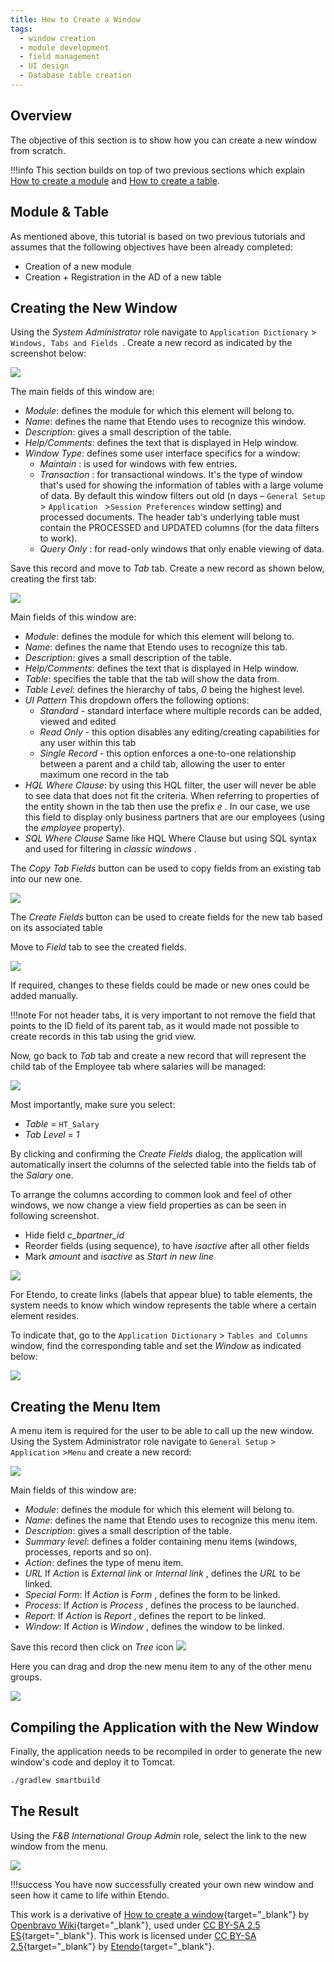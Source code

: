 ```yaml
---
title: How to Create a Window
tags: 
  - window creation
  - module development
  - field management
  - UI design
  - Database table creation
---
```


  
##  Overview

The objective of this section is to show how you can create a new window from scratch. 

!!!info
    This section builds on top of two previous sections which explain
    [How to create a module](How_To_Create_and_Package_a_Module.md)  and [How to create a table](How_to_create_a_Table.md).

##  Module & Table

As mentioned above, this tutorial is based on two previous tutorials
and assumes that the following objectives have been already completed:

  * Creation of a new module
  * Creation + Registration in the AD of a new table

##  Creating the New Window

Using the *System Administrator* role navigate to `Application Dictionary` > `Windows, Tabs and Fields `. 
Create a new record as indicated by the screenshot below:

![](../../../assets/developer-guide/etendo-classic/how-to-guides/How_to_Create_a_Window_0.png) 


The main fields of this window are:


  - *Module*: defines the module for which this element will belong to.
  - *Name*: defines the name that Etendo uses to recognize this window. 
  - *Description*: gives a small description of the table. 
  - *Help/Comments*: defines the text that is displayed in Help window. 
  - *Window Type*: defines some user interface specifics for a window: 
    - _Maintain_ : is used for windows with few entries. 
    - _Transaction_ : for transactional windows. It's the type of window that's used for showing the information of tables with a large volume of data. By default this window filters out old (n days – `General Setup` > `Application ` >`Session Preferences` window setting) and processed documents. The header tab's underlying table must contain the PROCESSED and UPDATED columns (for the data filters to work).
    - _Query Only_ : for read-only windows that only enable viewing of data. 

  
Save this record and move to *Tab* tab. Create a new record as shown
below, creating the first tab:

![](../../../assets/developer-guide/etendo-classic/how-to-guides/How_to_Create_a_Window_1.png)  


Main fields of this window are:

  * *Module*: defines the module for which this element will belong to.
  * *Name*: defines the name that Etendo uses to recognize this tab. 
  * *Description*: gives a small description of the table. 
  * *Help/Comments*: defines the text that is displayed in Help window. 
  * *Table*: specifies the table that the tab will show the data from. 
  * *Table Level*: defines the hierarchy of tabs, _0_ being the highest level. 
  * *UI Pattern* This dropdown offers the following options: 
    * _Standard_ \- standard interface where multiple records can be added, viewed and edited 
    * _Read Only_ \- this option disables any editing/creating capabilities for any user within this tab 
    * _Single Record_ \- this option enforces a one-to-one relationship between a parent and a child tab, allowing the user to enter maximum one record in the tab 
  * *HQL Where Clause*: by using this HQL filter, the user will never be able to see data that does not fit the criteria. When referring to properties of the entity shown in the tab then use the prefix *e* . In our case, we use this field to display only business partners that are our employees (using the _employee_ property). 
  * *SQL Where Clause* Same like HQL Where Clause but using SQL syntax and used for filtering in _classic windows_ . 

The *Copy Tab Fields* button can be used to copy fields from an existing tab into our new
one.

![](../../../assets/developer-guide/etendo-classic/how-to-guides/How_to_Create_a_Window_2.png) 

The *Create Fields* button can be used to create fields for the new tab based on its associated table
  
Move to *Field* tab to see the created fields.

![](../../../assets/developer-guide/etendo-classic/how-to-guides/How_to_Create_a_Window_3.png)  



  
  
  
If required, changes to these fields could be made or new ones could be added manually. 

!!!note
    For not header tabs, it is very important to not remove the field
    that points to the ID field of its parent tab, as it would made not possible to create records in this tab using the grid view. 



Now, go back to *Tab* tab and create a new record that will represent the
child tab of the Employee tab where salaries will be managed:

![](../../../assets/developer-guide/etendo-classic/how-to-guides/How_to_Create_a_Window_4.png) 


  
Most importantly, make sure you select:

  * *Table* = `HT_Salary`
  * *Tab Level* = _1_


By clicking and confirming the *Create Fields* dialog, the application will
automatically insert the columns of the selected table into the fields tab of
the *Salary* one.

  
To arrange the columns according to common look and feel of other windows, we now change a view field properties as can be seen in following screenshot.

  * Hide field _c_bpartner_id_
  * Reorder fields (using sequence), to have _isactive_ after all other fields 
  * Mark _amount_ and _isactive_ as *Start in new line*

![](../../../assets/developer-guide/etendo-classic/how-to-guides/How_to_Create_a_Window_5.png) 


  
For Etendo, to create links (labels that appear blue) to table elements, the system needs to know which window represents the table where a certain element resides.

To indicate that, go to the `Application Dictionary` > `Tables and Columns` window, find the corresponding table and set the *Window* as indicated below:

  
![](../../../assets/developer-guide/etendo-classic/how-to-guides/How_to_Create_a_Window_6.png)

##  Creating the Menu Item

A menu item is required for the user to be able to call up the new window. Using the System Administrator role navigate to `General Setup` > `Application` >`Menu` and create a new record:

  
![](../../../assets/developer-guide/etendo-classic/how-to-guides/How_to_Create_a_Window_7.png)


  
Main fields of this window are:

  * *Module*: defines the module for which this element will belong to.
  * *Name*: defines the name that Etendo uses to recognize this menu item. 
  * *Description*: gives a small description of the table. 
  * *Summary level*: defines a folder containing menu items (windows, processes, reports and so on). 
  * *Action*: defines the type of menu item. 
  * *URL* If _Action_ is _External link_ or _Internal link_ , defines the _URL_ to be linked. 
  * *Special Form*: If _Action_ is _Form_ , defines the form to be linked. 
  * *Process*: If _Action_ is _Process_ , defines the process to be launched. 
  * *Report*: If _Action_ is _Report_ , defines the report to be linked. 
  * *Window*: If _Action_ is _Window_ , defines the window to be linked. 

Save this record then click on _Tree_ icon ![](../../../assets/developer-guide/etendo-classic/how-to-guides/How_to_Create_a_Window_8.png)


Here you can drag and drop the new menu item to any of the
other menu groups.

  

![](../../../assets/developer-guide/etendo-classic/how-to-guides/How_to_Create_a_Window_9.png)


##  Compiling the Application with the New Window

Finally, the application needs to be recompiled in order to generate the new window's code and deploy it to Tomcat. 

```bash
./gradlew smartbuild
```

##  The Result

Using the *F&B International Group Admin* role, select the link to the new window from the menu. 

![](../../../assets/developer-guide/etendo-classic/how-to-guides/How_to_Create_a_Window_10.png)
  
!!!success
    You have now successfully created your own new window and seen how it came to life within Etendo. 


This work is a derivative of [How to create a window](http://wiki.openbravo.com/wiki/How_to_Create_a_Window){target="\_blank"} by [Openbravo Wiki](http://wiki.openbravo.com/wiki/Welcome_to_Openbravo){target="\_blank"}, used under [CC BY-SA 2.5 ES](https://creativecommons.org/licenses/by-sa/2.5/es/){target="\_blank"}. This work is licensed under [CC BY-SA 2.5](https://creativecommons.org/licenses/by-sa/2.5/){target="\_blank"} by [Etendo](https://etendo.software){target="\_blank"}.


